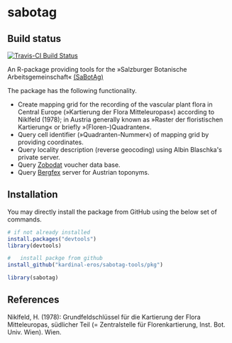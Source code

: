 sabotag
=======

Build status
------------

[![Travis-CI Build Status](https://travis-ci.org/kardinal-eros/sabotag-tools.svg?branch=master)](https://travis-ci.org/kardinal-eros/sabotag-tools)
<!-- [![CRAN_Status_Badge](http://www.r-pkg.org/badges/version/sabotag-tools)](http://cran.r-project.org/package=sabotag-tools) -->

An R-package providing tools for the »Salzburger Botanische Arbeitsgemeinschaft« [(SaBotAg)](http://www.hausdernatur.at/sabotag.html)

The package has  the following functionality.

+ Create mapping grid for the recording of the vascular plant flora in Central Europe (»Kartierung der Flora Mitteleuropas«) according to Niklfeld (1978); in Austria generally known as »Raster der floristischen Kartierung« or briefly »(Floren-)Quadranten«.
+ Query cell identifier (»Quadranten-Nummer«) of mapping grid by providing coordinates.
+ Query locality description (reverse geocoding) using Albin Blaschka's private server.
+ Query [Zobodat](http://www.zobodat.at/belege.php) voucher data base.
+ Query [Bergfex](http://www.bergfex.at) server for Austrian toponyms.

Installation
------------

You may directly install the package from GitHub using the below set of commands.

```R
# if not already installed
install.packages("devtools")
library(devtools)

#	install packge from github
install_github("kardinal-eros/sabotag-tools/pkg")

library(sabotag)
```

References
----------

Niklfeld, H. (1978): Grundfeldschlüssel für die Kartierung der Flora Mitteleuropas, südlicher Teil (= Zentralstelle für Florenkartierung, Inst. Bot. Univ. Wien). Wien.